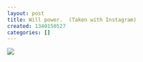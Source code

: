 ```yaml
---
layout: post
title: Will power.  (Taken with Instagram)
created: 1340150527
categories: []
---
```

<img src="http://25.media.tumblr.com/tumblr_m5w2rjocLC1rsr8w3o1_500.jpg"/><br/><br/>
